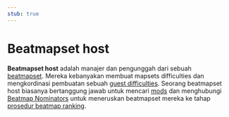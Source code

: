 ```yaml
---
stub: true
---
```


# Beatmapset host

**Beatmapset host** adalah manajer dan pengunggah dari sebuah [beatmapset](/wiki/Beatmaps/Beatmapsets). Mereka kebanyakan membuat mapsets difficulties dan mengkordinasi pembuatan sebuah [guest difficulties](/wiki/Beatmaps/Beatmapsets/Guest_difficulty). Seorang beatmapset host biasanya bertanggung jawab untuk mencari [mods](/wiki/Modding) dan menghubungi [Beatmap Nominators](/wiki/People/The_Team/Beatmap_Nominators) untuk meneruskan beatmapset mereka ke tahap [prosedur beatmap ranking](/wiki/Beatmap_ranking_procedure).
